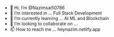 - 👋 Hi, I’m @Nazimsaifi0786
- 👀 I’m interested in ... Full Stack Development
- 🌱 I’m currently learning ... AI ML and Blockchain
- 💞️ I’m looking to collaborate on ...
- 📫 How to reach me ... heynazim.netlify.app

<!---
Nazimsaifi0786/Nazimsaifi0786 is a ✨ special ✨ repository because its `README.md` (this file) appears on your GitHub profile.
You can click the Preview link to take a look at your changes.
--->
